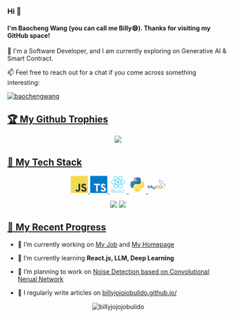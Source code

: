 <h3 align="left">Hi 👋</h3>
<h4>I'm Baocheng Wang (you can call me Billy😄). Thanks for visiting my GitHub space!</h4>
<p>🔭 I'm a Software Developer, and I am currently exploring on Generative AI & Smart Contract.</p>
<p>📫 Feel free to reach out for a chat if you come across something interesting:</p>
<p align="left"><a href="www.linkedin.com/in/baocheng-wang-504b351a5" target="blank"><img src="https://img.shields.io/twitter/follow/baochengwang?logo=twitter&style=for-the-badge" alt="baochengwang" /></a> </p>

<a href="https://github.com/ryo-ma/github-profile-trophy"><h2>🏆 My Github Trophies</h2></a>
<p align="center">
  <img width=600 src="https://github-profile-trophy.vercel.app/?username=billyjojojobulido&column=5&theme=gruvbox&no-frame=true"/>
</p>

<a href="https://billyjojojobulido.github.io/"><h2>🔮 My Tech Stack</h2></a>

<p align="center"> 
  <a href="https://developer.mozilla.org/en-US/docs/Web/JavaScript" target="_blank" rel="noreferrer"> <img src="https://raw.githubusercontent.com/devicons/devicon/master/icons/javascript/javascript-original.svg" alt="javascript" width="40" height="40"/> </a> 
  <a href="https://www.typescriptlang.org/" target="_blank" rel="noreferrer"> <img src="https://raw.githubusercontent.com/devicons/devicon/master/icons/typescript/typescript-original.svg" alt="typescript" width="40" height="40"/> </a> 
  <a href="https://reactjs.org/" target="_blank" rel="noreferrer"> <img src="https://raw.githubusercontent.com/devicons/devicon/master/icons/react/react-original-wordmark.svg" alt="react" width="40" height="40"/> </a> 
  <a href="https://www.python.org" target="_blank" rel="noreferrer"> <img src="https://raw.githubusercontent.com/devicons/devicon/master/icons/python/python-original.svg" alt="python" width="40" height="40"/> </a> 
  <a href="https://www.mysql.com/" target="_blank" rel="noreferrer"> <img src="https://raw.githubusercontent.com/devicons/devicon/master/icons/mysql/mysql-original-wordmark.svg" alt="mysql" width="40" height="40"/> </a>


<div align="center">
  <img height="170" src="https://github-readme-stats.vercel.app/api/top-langs/?username=billyjojojobulido&layout=compact" />
  <img height="170" src="https://github-readme-stats.vercel.app/api?username=billyjojojobulido&count_private=true&include_all_commits=true" />
</div>

<a href="https://billyjojojobulido.github.io/"><h2>🎯 My Recent Progress</h2></a>

- 🔭 I’m currently working on [My Job](www.linkedin.com/in/baocheng-wang-504b351a5) and [My Homepage](https://github.com/billyjojojobulido/billyjojojobulido.github.io)

- 🌱 I’m currently learning **React.js, LLM, Deep Learning**

- 🎯 I’m planning to work on [Noise Detection based on Convolutional Nerual Network](https://github.com/billyjojojobulido/Angji-CNN-NoiseDetection)

- 📝 I regularly write articles on [billyjojojobulido.github.io/](billyjojojobulido.github.io/)


<p align="center"><img align="center" src="https://github-readme-streak-stats.herokuapp.com/?user=billyjojojobulido&" alt="billyjojojobulido" /></p>

